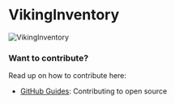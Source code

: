# VikingInventory

![VikingInventory](http://i.imgur.com/nd5R9cK.png)

### Want to contribute?

Read up on how to contribute here:

* [GitHub Guides](https://guides.github.com/activities/contributing-to-open-source/): Contributing to open source

